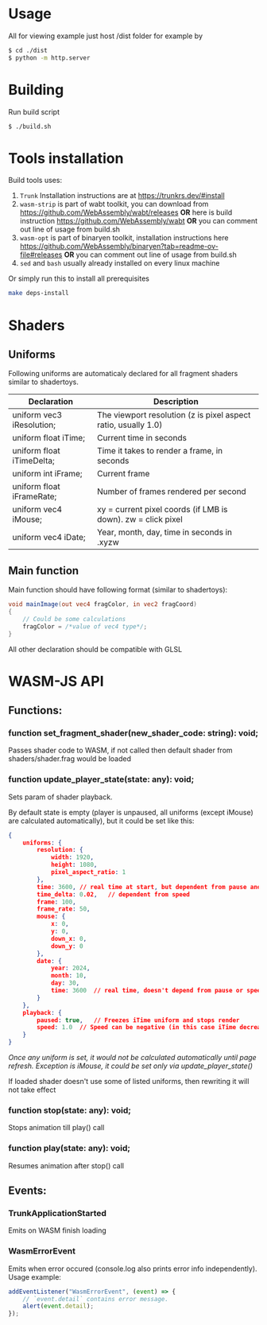 # Usage

All for viewing example just host /dist folder for example by

```bash
$ cd ./dist
$ python -m http.server
```

# Building

Run build script

```bash
$ ./build.sh
```

# Tools installation

Build tools uses:

1. `Trunk` Installation instructions are at https://trunkrs.dev/#install
2. `wasm-strip` is part of wabt toolkit, you can download from https://github.com/WebAssembly/wabt/releases <b>OR</b> here is build instruction https://github.com/WebAssembly/wabt <b>OR</b> you can comment out line of usage from build.sh
3. `wasm-opt` is part of binaryen toolkit, installation instructions here https://github.com/WebAssembly/binaryen?tab=readme-ov-file#releases <b>OR</b> you can comment out line of usage from build.sh
4. `sed` and `bash` usually already installed on every linux machine

Or simply run this to install all prerequisites

```bash
make deps-install
```

# Shaders

## Uniforms

Following uniforms are automaticaly declared for all fragment shaders similar to shadertoys.

| Declaration               | Description                                                    |
| ------------------------- | -------------------------------------------------------------- |
| uniform vec3 iResolution; | The viewport resolution (z is pixel aspect ratio, usually 1.0) |
| uniform float iTime;      | Current time in seconds                                        |
| uniform float iTimeDelta; | Time it takes to render a frame, in seconds                    |
| uniform int iFrame;       | Current frame                                                  |
| uniform float iFrameRate; | Number of frames rendered per second                           |
| uniform vec4 iMouse;      | xy = current pixel coords (if LMB is down). zw = click pixel   |
| uniform vec4 iDate;       | Year, month, day, time in seconds in .xyzw                     |

## Main function

Main function should have following format (similar to shadertoys):

```GLSL
void mainImage(out vec4 fragColor, in vec2 fragCoord)
{
    // Could be some calculations
    fragColor = /*value of vec4 type*/;
}
```

All other declaration should be compatible with GLSL

# WASM-JS API

## Functions:

### function set_fragment_shader(new_shader_code: string): void;

Passes shader code to WASM, if not called then default shader from shaders/shader.frag would be loaded

### function update_player_state(state: any): void;

Sets param of shader playback.

By default state is empty (player is unpaused, all uniforms (except iMouse) are calculated automatically), but it could be set like this:

```JSON
{
    uniforms: {
        resolution: {
            width: 1920,
            height: 1080,
            pixel_aspect_ratio: 1
        },
        time: 3600, // real time at start, but dependent from pause and speed
        time_delta: 0.02,   // dependent from speed
        frame: 100,
        frame_rate: 50,
        mouse: {
            x: 0,
            y: 0,
            down_x: 0,
            down_y: 0
        },
        date: {
            year: 2024,
            month: 10,
            day: 30,
            time: 3600  // real time, doesn't depend from pause or speed
        }
    },
    playback: {
        paused: true,   // Freezes iTime uniform and stops render
        speed: 1.0  // Speed can be negative (in this case iTime decreases and playback is backward) and zero (in this case iTime freezes, but this option doesn't stop render)
    }
}
```

<i> Once any uniform is set, it would not be calculated automatically until page refresh. Exception is iMouse, it could be set only via update_player_state() </i>

If loaded shader doesn't use some of listed uniforms, then rewriting it will not take effect

### function stop(state: any): void;

Stops animation till play() call

### function play(state: any): void;

Resumes animation after stop() call

## Events:

### TrunkApplicationStarted

Emits on WASM finish loading

### WasmErrorEvent

Emits when error occured (console.log also prints error info independently). Usage example:

```Javascript
addEventListener("WasmErrorEvent", (event) => {
    // `event.detail` contains error message.
    alert(event.detail);
});
```
